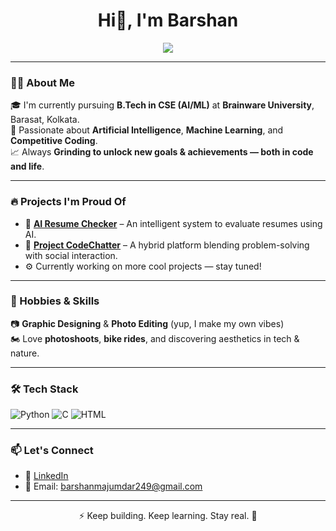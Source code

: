 <h1 align="center">Hi👋, I'm Barshan</h1>
<p align="center">
  <img src="https://readme-typing-svg.herokuapp.com?font=Fira+Code&size=24&pause=1000&color=F7D745&center=true&vCenter=true&width=435&lines=B.Tech+CSE+(AI%2FML)+Student;AI+Enthusiast+%7C+Photo+Editor;Grinding+to+unlock+new+goals+&+achievements+-+both+in+code+and+life+%7C+CodeChatter+Builder" />
</p>

---

### 🧑‍🎓 About Me

🎓 I'm currently pursuing **B.Tech in CSE (AI/ML)** at **Brainware University**, Barasat, Kolkata.  
🧠 Passionate about **Artificial Intelligence**, **Machine Learning**, and **Competitive Coding**.  
📈 Always **Grinding to unlock new goals & achievements — both in code and life**.

---

### 🔥 Projects I'm Proud Of

- 💼 **[AI Resume Checker](https://github.com/Barshan-Majumdar/AI-Resume-Checker)** – An intelligent system to evaluate resumes using AI.
- 💬 **[Project CodeChatter](https://github.com/Barshan-Majumdar/codechat-connect-compete)** – A hybrid platform blending problem-solving with social interaction.
- ⚙️ Currently working on more cool projects — stay tuned!

---

### 🎨 Hobbies & Skills

📷 **Graphic Designing** & **Photo Editing** (yup, I make my own vibes)  
🏍️ Love **photoshoots**, **bike rides**, and discovering aesthetics in tech & nature.

---

### 🛠️ Tech Stack

![Python](https://img.shields.io/badge/Python-3670A0?style=for-the-badge&logo=python&logoColor=fff)
![C](https://img.shields.io/badge/C-00599C?style=for-the-badge&logo=c&logoColor=white)
![HTML](https://img.shields.io/badge/HTML-E34F26?style=for-the-badge&logo=html5&logoColor=white)


---

### 📫 Let's Connect

- 🔗 [LinkedIn](https://linkedin.com/in/barshan-majumdar)
- 📧 Email: barshanmajumdar249@gmail.com

---

<p align="center">⚡ Keep building. Keep learning. Stay real. 💯</p>
